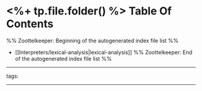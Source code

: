# <%+ tp.file.folder() %> Table Of Contents



%% Zoottelkeeper: Beginning of the autogenerated index file list  %%
-  [[Interpreters/lexical-analysis|lexical-analysis]]
%% Zoottelkeeper: End of the autogenerated index file list  %%



---

tags: 

---